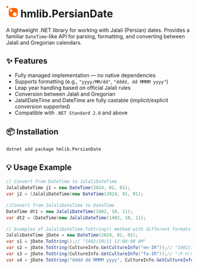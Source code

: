 # <img src="./assets/icon.png" width="32"/> hmlib.PersianDate

A lightweight .NET library for working with Jalali (Persian) dates. Provides a familiar `DateTime`-like API for parsing, formatting, and converting between Jalali and Gregorian calendars.

## ✨ Features

- Fully managed implementation — no native dependencies
- Supports formatting (e.g., `"yyyy/MM/dd"`, `"dddd, dd MMMM yyyy"`)
- Leap year handling based on official Jalali rules
- Conversion between Jalali and Gregorian
- JalaliDateTime and DateTime are fully castable (implicit/explicit conversion supported)
- Compatible with `.NET Standard 2.0` and above

## 📦 Installation

```bash
dotnet add package hmlib.PersianDate
```
## 💡 Usage Example

```csharp
// Convert from DateTime to JalaliDateTime
JalaliDateTime j1 = new DateTime(2024, 01, 01);
var j2 = (JalaliDateTime)new DateTime(2024, 01, 01);
```

```csharp
//Convert from JalaliDateTime to DateTime
DateTime dt1 = new JalaliDateTime(1402, 10, 11);
var dt2 = (DateTime)new JalaliDateTime(1402, 10, 11);
```

```csharp
// Examples of JalaliDateTime.ToString() method with different formats and cultures
JalaliDateTime jDate = new DateTime(2024, 01, 01);
var s1 = jDate.ToString();// "1402/10/11 12:00:00 AM"
var s2 = jDate.ToString(CultureInfo.GetCultureInfo("en-IR"));// "1402/10/11 12:00:00 AM"
var s3 = jDate.ToString(CultureInfo.GetCultureInfo("fa-IR"));// "۱۴۰۲/۱۰/۱۱ ۱۲:۰۰:۰۰ ق.ظ"
var s4 = jDate.ToString("dddd dd MMMM yyyy", CultureInfo.GetCultureInfo("fa-IR"));// "دوشنبه ۱۱ دی ۱۴۰۲"
```
